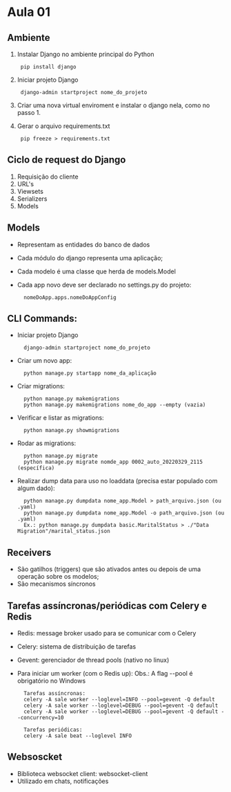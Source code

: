 # Aula 01

## Ambiente

1. Instalar Django no ambiente principal do Python

        pip install django

2. Iniciar projeto Django

        django-admin startproject nome_do_projeto

3. Criar uma nova virtual enviroment e instalar o django nela, como no passo 1.

4. Gerar o arquivo requirements.txt

        pip freeze > requirements.txt

## Ciclo de request do Django

1. Requisição do cliente
2. URL's
3. Viewsets
4. Serializers
5. Models

## Models

- Representam as entidades do banco de dados
- Cada módulo do django representa uma aplicação;
- Cada modelo é uma classe que herda de models.Model
- Cada app novo deve ser declarado no settings.py do projeto:

        nomeDoApp.apps.nomeDoAppConfig

## CLI Commands:

- Iniciar projeto Django

        django-admin startproject nome_do_projeto


- Criar um novo app:

        python manage.py startapp nome_da_aplicação


- Criar migrations:

        python manage.py makemigrations
        python manage.py makemigrations nome_do_app --empty (vazia)


- Verificar e listar as migrations:

        python manage.py showmigrations


- Rodar as migrations:

        python manage.py migrate
        python manage.py migrate nomde_app 0002_auto_20220329_2115 (específica)


- Realizar dump data para uso no loaddata (precisa estar populado com algum dado):

        python manage.py dumpdata nome_app.Model > path_arquivo.json (ou .yaml)
        python manage.py dumpdata nome_app.Model -o path_arquivo.json (ou .yaml)
        Ex.: python manage.py dumpdata basic.MaritalStatus > ./"Data Migration"/marital_status.json

## Receivers

- São gatilhos (triggers) que são ativados antes ou depois de uma operação sobre os modelos;
- São mecanismos síncronos


## Tarefas assíncronas/periódicas com Celery e Redis
- Redis: message broker usado para se comunicar com o Celery
- Celery:  sistema de distribuição de tarefas
- Gevent: gerenciador de thread pools (nativo no linux)
- Para iniciar um worker (com o Redis up):
Obs.: A flag --pool é obrigatório no Windows 

        Tarefas assíncronas:
        celery -A sale worker --loglevel=INFO --pool=gevent -Q default
        celery -A sale worker --loglevel=DEBUG --pool=gevent -Q default
        celery -A sale worker --loglevel=DEBUG --pool=gevent -Q default --concurrency=10
        
        Tarefas periódicas:
        celery -A sale beat --loglevel INFO


## Websoscket
- Biblioteca websocket client: websocket-client
- Utilizado em chats, notificações
